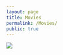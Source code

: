 ```yaml
---
layout: page
title: Movies
permalink: /Movies/
public: true
---
```


<img src="{{ site.baseurl }}/assets/kenhamo.jpg" class="profile">

